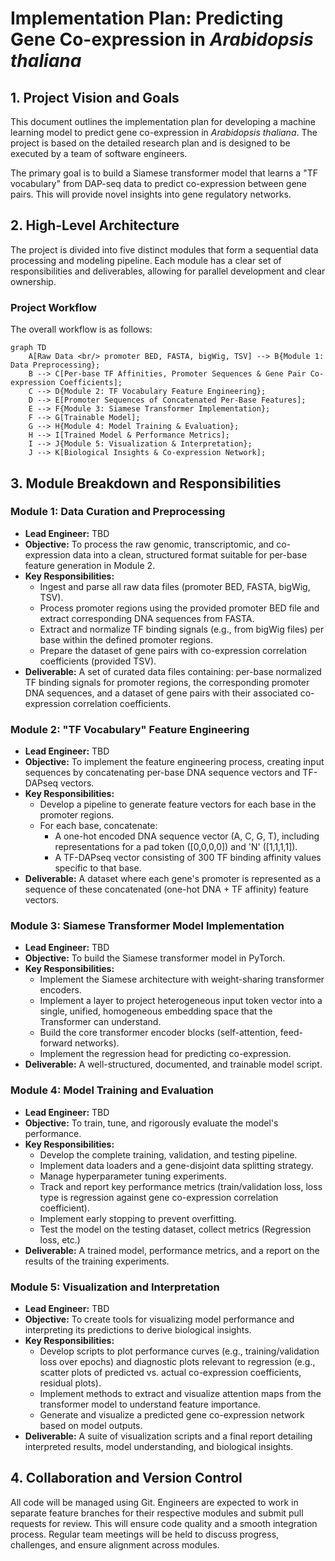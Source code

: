 # Implementation Plan: Predicting Gene Co-expression in *Arabidopsis thaliana*

## 1. Project Vision and Goals

This document outlines the implementation plan for developing a machine learning model to predict gene co-expression in *Arabidopsis thaliana*. The project is based on the detailed research plan and is designed to be executed by a team of software engineers.

The primary goal is to build a Siamese transformer model that learns a "TF vocabulary" from DAP-seq data to predict co-expression between gene pairs. This will provide novel insights into gene regulatory networks.

## 2. High-Level Architecture

The project is divided into five distinct modules that form a sequential data processing and modeling pipeline. Each module has a clear set of responsibilities and deliverables, allowing for parallel development and clear ownership.

### Project Workflow

The overall workflow is as follows:

```mermaid
graph TD
    A[Raw Data <br/> promoter BED, FASTA, bigWig, TSV] --> B{Module 1: Data Preprocessing};
    B --> C[Per-base TF Affinities, Promoter Sequences & Gene Pair Co-expression Coefficients];
    C --> D{Module 2: TF Vocabulary Feature Engineering};
    D --> E[Promoter Sequences of Concatenated Per-Base Features];
    E --> F{Module 3: Siamese Transformer Implementation};
    F --> G[Trainable Model];
    G --> H{Module 4: Model Training & Evaluation};
    H --> I[Trained Model & Performance Metrics];
    I --> J{Module 5: Visualization & Interpretation};
    J --> K[Biological Insights & Co-expression Network];
```

## 3. Module Breakdown and Responsibilities

### Module 1: Data Curation and Preprocessing
- **Lead Engineer:** TBD
- **Objective:** To process the raw genomic, transcriptomic, and co-expression data into a clean, structured format suitable for per-base feature generation in Module 2.
- **Key Responsibilities:**
    - Ingest and parse all raw data files (promoter BED, FASTA, bigWig, TSV).
    - Process promoter regions using the provided promoter BED file and extract corresponding DNA sequences from FASTA.
    - Extract and normalize TF binding signals (e.g., from bigWig files) per base within the defined promoter regions.
    - Prepare the dataset of gene pairs with co-expression correlation coefficients (provided TSV).
- **Deliverable:** A set of curated data files containing: per-base normalized TF binding signals for promoter regions, the corresponding promoter DNA sequences, and a dataset of gene pairs with their associated co-expression correlation coefficients.

### Module 2: "TF Vocabulary" Feature Engineering
- **Lead Engineer:** TBD
- **Objective:** To implement the feature engineering process, creating input sequences by concatenating per-base DNA sequence vectors and TF-DAPseq vectors.
- **Key Responsibilities:**
    - Develop a pipeline to generate feature vectors for each base in the promoter regions.
    - For each base, concatenate:
        - A one-hot encoded DNA sequence vector (A, C, G, T), including representations for a pad token ([0,0,0,0]) and 'N' ([1,1,1,1]).
        - A TF-DAPseq vector consisting of 300 TF binding affinity values specific to that base.
- **Deliverable:** A dataset where each gene's promoter is represented as a sequence of these concatenated (one-hot DNA + TF affinity) feature vectors.

### Module 3: Siamese Transformer Model Implementation
- **Lead Engineer:** TBD
- **Objective:** To build the Siamese transformer model in PyTorch.
- **Key Responsibilities:**
    - Implement the Siamese architecture with weight-sharing transformer encoders.
    - Implement a layer to project heterogeneous input token vector into a single, unified, homogeneous embedding space that the Transformer can understand.
    - Build the core transformer encoder blocks (self-attention, feed-forward networks).
    - Implement the regression head for predicting co-expression.
- **Deliverable:** A well-structured, documented, and trainable model script.

### Module 4: Model Training and Evaluation
- **Lead Engineer:** TBD
- **Objective:** To train, tune, and rigorously evaluate the model's performance.
- **Key Responsibilities:**
    - Develop the complete training, validation, and testing pipeline.
    - Implement data loaders and a gene-disjoint data splitting strategy.
    - Manage hyperparameter tuning experiments.
    - Track and report key performance metrics (train/validation loss, loss type is regression against gene co-expression correlation coefficient).
    - Implement early stopping to prevent overfitting.
    - Test the model on the testing dataset, collect metrics (Regression loss, etc.)
- **Deliverable:** A trained model, performance metrics, and a report on the results of the training experiments.

### Module 5: Visualization and Interpretation
- **Lead Engineer:** TBD
- **Objective:** To create tools for visualizing model performance and interpreting its predictions to derive biological insights.
- **Key Responsibilities:**
    - Develop scripts to plot performance curves (e.g., training/validation loss over epochs) and diagnostic plots relevant to regression (e.g., scatter plots of predicted vs. actual co-expression coefficients, residual plots).
    - Implement methods to extract and visualize attention maps from the transformer model to understand feature importance.
    - Generate and visualize a predicted gene co-expression network based on model outputs.
- **Deliverable:** A suite of visualization scripts and a final report detailing interpreted results, model understanding, and biological insights.

## 4. Collaboration and Version Control

All code will be managed using Git. Engineers are expected to work in separate feature branches for their respective modules and submit pull requests for review. This will ensure code quality and a smooth integration process. Regular team meetings will be held to discuss progress, challenges, and ensure alignment across modules.